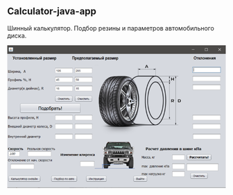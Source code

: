 ## Calculator-java-app
Шинный калькулятор. Подбор резины и параметров автомобильного диска.

![Image alt](https://github.com/Art4GR/Calculator-java-app/blob/master/Calculator_Mainpage.png)

